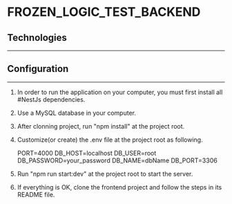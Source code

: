# FROZEN_LOGIC_TEST_BACKEND

## Technologies

---

## Configuration

---

1.  In order to run the application on your computer, you must first install all #NestJs dependencies.

2.  Use a MySQL database in your computer.

3.  After clonning project, run "npm install" at the project root.

4.  Customize(or create) the .env file at the project root as following.

    PORT=4000
    DB_HOST=localhost
    DB_USER=root
    DB_PASSWORD=your_password
    DB_NAME=dbName
    DB_PORT=3306

5.  Run "npm run start:dev" at the project root to start the server.

6.  If everything is OK, clone the frontend project and follow the steps in its README file.
